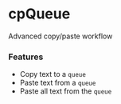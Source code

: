 # cpQueue
Advanced copy/paste workflow

### Features
- Copy text to a `queue`
- Paste text from a `queue`
- Paste all text from the `queue`
